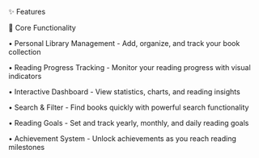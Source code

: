 ✨ Features

📖 Core Functionality

•
Personal Library Management - Add, organize, and track your book collection

•
Reading Progress Tracking - Monitor your reading progress with visual indicators

•
Interactive Dashboard - View statistics, charts, and reading insights

•
Search & Filter - Find books quickly with powerful search functionality

•
Reading Goals - Set and track yearly, monthly, and daily reading goals

•
Achievement System - Unlock achievements as you reach reading milestones


